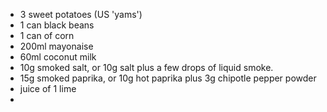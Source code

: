 - 3 sweet potatoes (US 'yams')
- 1 can black beans
- 1 can of corn
- 200ml mayonaise
- 60ml coconut milk
- 10g smoked salt, or 10g salt plus a few drops of liquid smoke.
- 15g smoked paprika, or 10g hot paprika plus 3g chipotle pepper powder
- juice of 1 lime
- 
